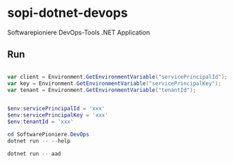 # sopi-dotnet-devops

Softwarepioniere DevOps-Tools .NET Application

## Run

```powershell

var client = Environment.GetEnvironmentVariable("servicePrincipalId");
var key = Environment.GetEnvironmentVariable("servicePrincipalKey");
var tenant = Environment.GetEnvironmentVariable("tenantId");


$env:servicePrincipalId = 'xxx'
$env:servicePrincipalKey = 'xxx'
$env:tenantId = 'xxx'

cd SoftwarePioniere.DevOps
dotnet run -- --help

dotnet run -- aad

```